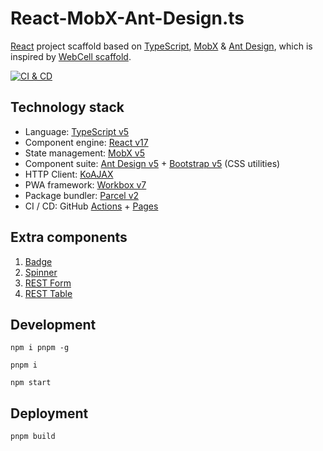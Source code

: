 # React-MobX-Ant-Design.ts

[React][1] project scaffold based on [TypeScript][2], [MobX][3] & [Ant Design][4],
which is inspired by [WebCell scaffold][5].

[![CI & CD](https://github.com/idea2app/React-MobX-Ant-Design-ts/actions/workflows/main.yml/badge.svg)][7]

## Technology stack

- Language: [TypeScript v5][2]
- Component engine: [React v17][1]
- State management: [MobX v5][3]
- Component suite: [Ant Design v5][4] + [Bootstrap v5][6] (CSS utilities)
- HTTP Client: [KoAJAX][8]
- PWA framework: [Workbox v7][9]
- Package bundler: [Parcel v2][10]
- CI / CD: GitHub [Actions][11] + [Pages][12]

## Extra components

1. [Badge](./src/component/Badge.tsx)
2. [Spinner](./src/component/Spinner.tsx)
3. [REST Form](./src/component/RestForm.tsx)
4. [REST Table](./src/component/RestTable.tsx)

## Development

```shell
npm i pnpm -g

pnpm i

npm start
```

## Deployment

```shell
pnpm build
```

[1]: https://reactjs.org/
[2]: https://www.typescriptlang.org/
[3]: https://mobx.js.org/
[4]: https://ant.design/
[5]: https://github.com/EasyWebApp/scaffold
[6]: https://getbootstrap.com/
[7]: https://github.com/idea2app/React-MobX-Ant-Design-ts/actions/workflows/main.yml
[8]: https://github.com/EasyWebApp/KoAJAX
[9]: https://developers.google.com/web/tools/workbox
[10]: https://parceljs.org
[11]: https://github.com/features/actions
[12]: https://pages.github.com/

